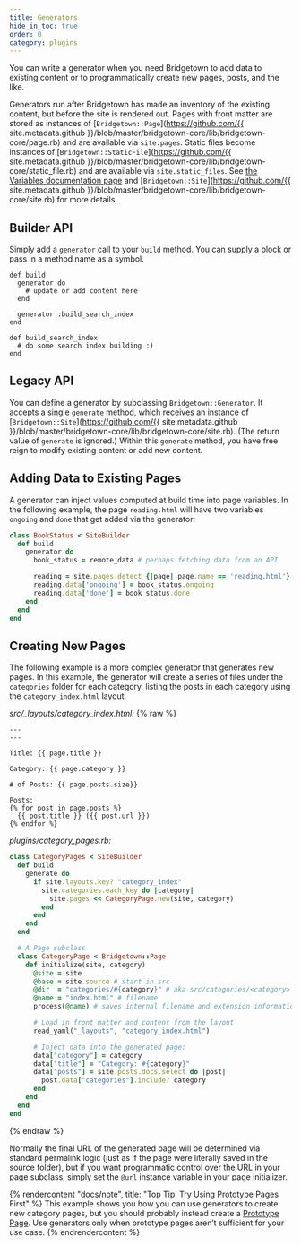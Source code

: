 ```yaml
---
title: Generators
hide_in_toc: true
order: 0
category: plugins
---
```


You can write a generator when you need Bridgetown to add data to existing content
or to programmatically create new pages, posts, and the like.

Generators run after Bridgetown has made an inventory of the existing content, but
before the site is rendered out. Pages with front matter are stored as instances of
[`Bridgetown::Page`](https://github.com/{{ site.metadata.github }}/blob/master/bridgetown-core/lib/bridgetown-core/page.rb)
and are available via `site.pages`. Static files become instances of
[`Bridgetown::StaticFile`](https://github.com/{{ site.metadata.github }}/blob/master/bridgetown-core/lib/bridgetown-core/static_file.rb)
and are available via `site.static_files`. See
[the Variables documentation page](/docs/variables/) and
[`Bridgetown::Site`](https://github.com/{{ site.metadata.github }}/blob/master/bridgetown-core/lib/bridgetown-core/site.rb)
for more details.

## Builder API

Simply add a `generator` call to your `build` method. You can supply a block or pass in a method name as a symbol.

```
def build
  generator do
    # update or add content here
  end

  generator :build_search_index
end

def build_search_index
  # do some search index building :)
end
```
 
## Legacy API

You can define a generator by subclassing `Bridgetown::Generator`. It accepts a
single `generate` method, which receives an instance of
[`Bridgetown::Site`](https://github.com/{{ site.metadata.github }}/blob/master/bridgetown-core/lib/bridgetown-core/site.rb). (The return value of `generate` is
ignored.) Within this `generate` method, you have free reign to modify existing
content or add new content.

## Adding Data to Existing Pages

A generator can inject values computed at build time into page variables. In the
following example, the page `reading.html` will have two variables `ongoing` and `done`
that get added via the generator:

```ruby
class BookStatus < SiteBuilder
  def build
    generator do
      book_status = remote_data # perhaps fetching data from an API

      reading = site.pages.detect {|page| page.name == 'reading.html'}
      reading.data['ongoing'] = book_status.ongoing
      reading.data['done'] = book_status.done
    end
  end
end
```

## Creating New Pages

The following example is a more complex generator that generates new pages. In this
example, the generator will create a series of files under the `categories` folder for
each category, listing the posts in each category using the `category_index.html` layout.

*src/_layouts/category_index.html:*
{% raw %}
```liquid
---
---

Title: {{ page.title }}

Category: {{ page.category }}

# of Posts: {{ page.posts.size}}

Posts:
{% for post in page.posts %}
  {{ post.title }} ({{ post.url }})
{% endfor %}
```

*plugins/category_pages.rb:*
```ruby
class CategoryPages < SiteBuilder
  def build
    generate do
      if site.layouts.key? "category_index"
        site.categories.each_key do |category|
          site.pages << CategoryPage.new(site, category)
        end
      end
    end
  end

  # A Page subclass
  class CategoryPage < Bridgetown::Page
    def initialize(site, category)
      @site = site
      @base = site.source # start in src
      @dir  = "categories/#{category}" # aka src/categories/<category>
      @name = "index.html" # filename
      process(@name) # saves internal filename and extension information

      # Load in front matter and content from the layout
      read_yaml("_layouts", "category_index.html")

      # Inject data into the generated page:
      data["category"] = category
      data["title"] = "Category: #{category}"
      data["posts"] = site.posts.docs.select do |post|
        post.data["categories"].include? category
      end
    end
  end
end
```
{% endraw %}

Normally the final URL of the generated page will be determined via standard permalink
logic (just as if the page were literally saved in the source folder), but if you want
programmatic control over the URL in your page subclass, simply set the `@url` instance
variable in your page initializer.

{% rendercontent "docs/note", title: "Top Tip: Try Using Prototype Pages First" %}
This example shows you how you can use generators to create new category pages, but you should probably instead create a [Prototype Page](/docs/prototype-pages/). Use generators only when prototype pages aren’t sufficient for your use case.
{% endrendercontent %}
